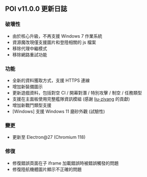 ## POI v11.0.0 更新日誌

### 破壞性

- 由於核心升級，不再支援 Windows 7 作業系統
- 資源魔改現僅支援圖片和登陸相關的 js 檔案
- 移除代理中繼模式
- 移除網路重試功能

### 功能

- 全新的資料獲取方式，支援 HTTPS 連線
- 增加新裝備圖示
- 更新遊戲資料，包括對空 CI / 開幕對潛 / 特別攻擊 / 制空 / 任務類型
- 支援在主面板使用完整艦隊資訊模組 (感謝 [liu-ziyang](https://github.com/liu-ziyang) 的貢獻)
- 增加新戰鬥類型支援
- [Windows] 支援 Windows 11 磨砂外觀 (試驗性)

### 變更

- 更新至 Electron@27 (Chromium 118)

### 修復

- 修復錯誤頁面在子 iframe 加載錯誤時被錯誤觸發的問題
- 修復陸航機體圖片顯示不正確的問題
